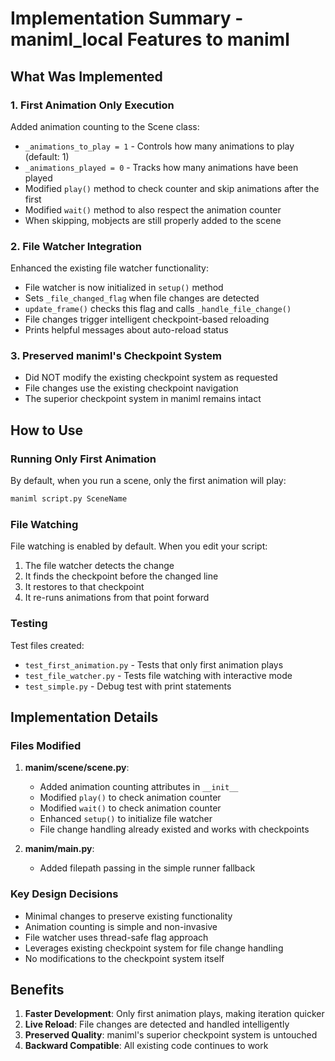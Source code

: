 # Implementation Summary - maniml_local Features to maniml

## What Was Implemented

### 1. First Animation Only Execution
Added animation counting to the Scene class:
- `_animations_to_play = 1` - Controls how many animations to play (default: 1)
- `_animations_played = 0` - Tracks how many animations have been played
- Modified `play()` method to check counter and skip animations after the first
- Modified `wait()` method to also respect the animation counter
- When skipping, mobjects are still properly added to the scene

### 2. File Watcher Integration
Enhanced the existing file watcher functionality:
- File watcher is now initialized in `setup()` method
- Sets `_file_changed_flag` when file changes are detected
- `update_frame()` checks this flag and calls `_handle_file_change()`
- File changes trigger intelligent checkpoint-based reloading
- Prints helpful messages about auto-reload status

### 3. Preserved maniml's Checkpoint System
- Did NOT modify the existing checkpoint system as requested
- File changes use the existing checkpoint navigation
- The superior checkpoint system in maniml remains intact

## How to Use

### Running Only First Animation
By default, when you run a scene, only the first animation will play:
```bash
maniml script.py SceneName
```

### File Watching
File watching is enabled by default. When you edit your script:
1. The file watcher detects the change
2. It finds the checkpoint before the changed line
3. It restores to that checkpoint
4. It re-runs animations from that point forward

### Testing
Test files created:
- `test_first_animation.py` - Tests that only first animation plays
- `test_file_watcher.py` - Tests file watching with interactive mode
- `test_simple.py` - Debug test with print statements

## Implementation Details

### Files Modified
1. **manim/scene/scene.py**:
   - Added animation counting attributes in `__init__`
   - Modified `play()` to check animation counter
   - Modified `wait()` to check animation counter
   - Enhanced `setup()` to initialize file watcher
   - File change handling already existed and works with checkpoints

2. **manim/__main__.py**:
   - Added filepath passing in the simple runner fallback

### Key Design Decisions
- Minimal changes to preserve existing functionality
- Animation counting is simple and non-invasive
- File watcher uses thread-safe flag approach
- Leverages existing checkpoint system for file change handling
- No modifications to the checkpoint system itself

## Benefits
1. **Faster Development**: Only first animation plays, making iteration quicker
2. **Live Reload**: File changes are detected and handled intelligently
3. **Preserved Quality**: maniml's superior checkpoint system is untouched
4. **Backward Compatible**: All existing code continues to work
